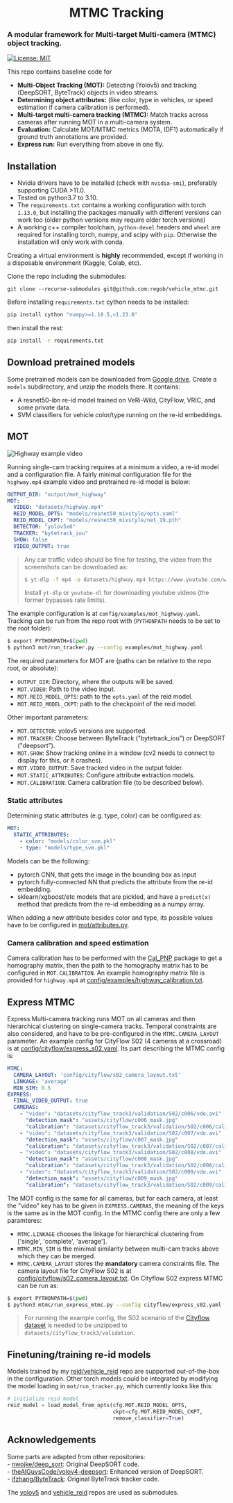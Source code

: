 <h1 align="center"> MTMC Tracking</h1>
<h3>A modular framework for Multi-target Multi-camera (MTMC) object tracking.</h3>
 
<!-- [![Language grade: Python](https://img.shields.io/lgtm/grade/python/github/regob/vehicle_mtmc)](https://lgtm.com/projects/g/regob/vehicle_mtmc/context:python)
[![Total
alerts](https://img.shields.io/lgtm/alerts/github/regob/vehicle_mtmc?logo=lgtm&logoWidth=18)](https://lgtm.com/projects/g/regob/vehicle_mtmc/)
-->

[![License: MIT](https://img.shields.io/badge/License-MIT-green.svg)](https://opensource.org/licenses/MIT)

This repo contains baseline code for  
 - **Multi-Object Tracking (MOT):** Detecting (Yolov5) and tracking (DeepSORT,
   ByteTrack) objects in video streams.  
 - **Determining object attributes:** (like color, type in vehicles, or speed estimation if camera calibration is performed).  
 - **Multi-target multi-camera tracking (MTMC):** Match tracks across cameras
    after running MOT in a multi-camera system.  
 - **Evaluation:** Calculate MOT/MTMC metrics (MOTA, IDF1) automatically if
     ground truth annotations are provided.  
 - **Express run:** Run everything from above in one fly.  
  
## Installation

- Nvidia drivers have to be installed (check with `nvidia-smi`), preferably supporting CUDA >11.0.
- Tested on python3.7 to 3.10.
- The `requirements.txt` contains a working configuration with torch `1.13.0`, but installing the packages manually with different versions can work too (older python versions may require older torch versions)
- A working c++ compiler toolchain, `python-devel` headers and `wheel` are required for installing torch, numpy, and scipy with `pip`. Otherwise the installation will only work with conda.

Creating a virtual environment is **highly** recommended, except if working in a disposable environment (Kaggle, Colab, etc). 

Clone the repo including the submodules:  

```
git clone --recurse-submodules git@github.com:regob/vehicle_mtmc.git
```

Before installing `requirements.txt` cython needs to be installed:

```bash
pip install cython "numpy>=1.18.5,<1.23.0"
```
then install the rest:
```bash
pip install -r requirements.txt
```

## Download pretrained models

Some pretrained models can be downloaded from [Google drive](https://drive.google.com/file/d/1STbsacssLtlHpUesNzuTeUPrfMlWbSKu/view). Create a `models` subdirectory, and unzip the models there. It contains:
- A resnet50-ibn re-id model trained on VeRi-Wild, CityFlow, VRIC, and some private data.
- SVM classifiers for vehicle color/type running on the re-id embeddings.

## MOT

<img alt="Highway example video" src="assets/highway_tracked.gif">

Running single-cam tracking requires at a minimum a video, a re-id model and a configuration file. A fairly minimal configuration file for the `highway.mp4` example video and pretrained re-id model is below:

```yaml
OUTPUT_DIR: "output/mot_highway"
MOT:
  VIDEO: "datasets/highway.mp4"
  REID_MODEL_OPTS: "models/resnet50_mixstyle/opts.yaml"
  REID_MODEL_CKPT: "models/resnet50_mixstyle/net_19.pth"
  DETECTOR: "yolov5x6"
  TRACKER: "bytetrack_iou"
  SHOW: false
  VIDEO_OUTPUT: true
```
> Any car traffic video should be fine for testing, the video from the screenshots can be downloaded as:
> ```bash
> $ yt-dlp -f mp4 -o datasets/highway.mp4 https://www.youtube.com/watch?v=nt3D26lrkho
> ```
> Install `yt-dlp` or `youtube-dl` for downloading youtube videos (the former bypasses rate limits).

The example configuration is at `config/examples/mot_highway.yaml`. Tracking can be run from the repo root with (`PYTHONPATH` needs to be set to the root folder):

```bash
$ export PYTHONPATH=$(pwd)
$ python3 mot/run_tracker.py --config examples/mot_highway.yaml
```

The required parameters for MOT are (paths can be relative to the repo root, or absolute):
- `OUTPUT_DIR`: Directory, where the outputs will be saved.
- `MOT.VIDEO`: Path to the video input.
- `MOT.REID_MODEL_OPTS`: path to the `opts.yaml` of the reid model.
- `MOT.REID_MODEL_CKPT`: path to the checkpoint of the reid model.

Other important parameters:
- `MOT.DETECTOR`: yolov5 versions are supported.
- `MOT.TRACKER`: Choose between ByteTrack ("bytetrack_iou") or DeepSORT ("deepsort").
- `MOT.SHOW`: Show tracking online in a window (cv2 needs to connect to display for this, or it crashes).
- `MOT.VIDEO_OUTPUT`: Save tracked video in the output folder.
- `MOT.STATIC_ATTRIBUTES`: Configure attribute extraction models.
- `MOT.CALIBRATION`: Camera calibration file (to be described below).

### Static attributes
Determining static attributes (e.g. type, color) can be configured as:
```yaml
MOT:
  STATIC_ATTRIBUTES:
    - color: "models/color_svm.pkl"
    - type: "models/type_svm.pkl"
```
Models can be the following:
- pytorch CNN, that gets the image in the bounding box as input
- pytorch fully-connected NN that predicts the attribute from the re-id embedding.
- sklearn/xgboost/etc models that are pickled, and have a `predict(x)` method that predicts from the re-id embedding as a numpy array.

When adding a new attribute besides color and type, its possible values have to be configured in [mot/attributes.py](/mot/attributes.py).

### Camera calibration and speed estimation
Camera calibration has to be performed with the [Cal_PNP](https://github.com/zhengthomastang/Cal_PnP) package to get a homography matrix, then the path to the homography matrix has to be configured in `MOT.CALIBRATION`. An example homography matrix file is provided for `highway.mp4` at [config/examples/highway_calibration.txt](config/examples/highway_calibration.txt).

## Express MTMC

Express Multi-camera tracking runs MOT on all cameras and then hierarchical clustering on single-camera tracks. Temporal constraints are also considered, and have to be pre-configured in the `MTMC.CAMERA_LAYOUT` parameter. An example config for CityFlow S02 (4 cameras at a crossroad) is at [config/cityflow/express_s02.yaml](config/cityflow/express_s02.yaml). Its part describing the MTMC config is:
```yaml
MTMC:
  CAMERA_LAYOUT: 'config/cityflow/s02_camera_layout.txt'
  LINKAGE: 'average'
  MIN_SIM: 0.5
EXPRESS:
  FINAL_VIDEO_OUTPUT: true
  CAMERAS:
    - "video": "datasets/cityflow_track3/validation/S02/c006/vdo.avi"
      "detection_mask": "assets/cityflow/c006_mask.jpg"
      "calibration": "datasets/cityflow_track3/validation/S02/c006/calibration.txt"
    - "video": "datasets/cityflow_track3/validation/S02/c007/vdo.avi"
      "detection_mask": "assets/cityflow/c007_mask.jpg"
      "calibration": "datasets/cityflow_track3/validation/S02/c007/calibration.txt"
    - "video": "datasets/cityflow_track3/validation/S02/c008/vdo.avi"
      "detection_mask": "assets/cityflow/c008_mask.jpg"
      "calibration": "datasets/cityflow_track3/validation/S02/c008/calibration.txt"
    - "video": "datasets/cityflow_track3/validation/S02/c009/vdo.avi"
      "detection_mask": "assets/cityflow/c009_mask.jpg"
      "calibration": "datasets/cityflow_track3/validation/S02/c009/calibration.txt"
```
The MOT config is the same for all cameras, but for each camera, at least the "video" key has to be given in `EXPRESS.CAMERAS`, the meaning of the keys is the same as in the MOT config.
In the MTMC config there are only a few paramteres:
- `MTMC.LINKAGE` chooses the linkage for hierarchical clustering from ['single', 'complete', 'average'].
- `MTMC.MIN_SIM` is the minimal similarity between multi-cam tracks above which they can be merged.
- `MTMC.CAMERA_LAYOUT` stores the **mandatory** camera constraints file. The camera layout file for CityFlow S02 is at [config/cityflow/s02_camera_layout.txt](config/cityflow/s02_camera_layout.txt).
On Cityflow S02 express MTMC can be run as:

```bash
$ export PYTHONPATH=$(pwd)
$ python3 mtmc/run_express_mtmc.py --config cityflow/express_s02.yaml
```

> For running the example config, the S02 scenario of the [Cityflow dataset](https://www.aicitychallenge.org/2021-data-and-evaluation) is needed to be unzipped to `datasets/cityflow_track3/validation`.


## Finetuning/training re-id models
Models trained by my [reid/vehicle_reid](https://github.com/regob/vehicle_reid) repo are supported out-of-the-box in the configuration. Other torch models could be integrated by modifying the model loading in `mot/run_tracker.py`, which currently looks like this:
```python
# initialize reid model
reid_model = load_model_from_opts(cfg.MOT.REID_MODEL_OPTS,
                                  ckpt=cfg.MOT.REID_MODEL_CKPT,
                                  remove_classifier=True)
```

##  Acknowledgements
Some parts are adapted from other repositories:  
    - [nwojke/deep_sort](https://github.com/nwojke/deep_sort): Original
      DeepSORT code.  
    - [theAIGuysCode/yolov4-deepsort](https://github.com/theAIGuysCode/yolov4-deepsort):
      Enhanced version of DeepSORT.   
    - [ifzhang/ByteTrack](https://github.com/ifzhang/ByteTrack): Original
      ByteTrack tracker code.  

The [yolov5](https://github.com/ultralytics/yolov5) and
[vehicle_reid](https://github.com/regob/vehicle_reid) repos are used as submodules.
